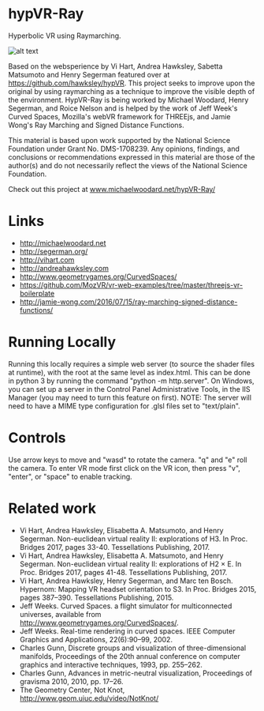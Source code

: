 # hypVR-Ray
Hyperbolic VR using Raymarching.

![alt text](https://raw.githubusercontent.com/mtwoodard/hypVR-Ray/master/images/437_screenshot.PNG)

Based on the websperience  by Vi Hart, Andrea Hawksley, Sabetta Matsumoto and Henry Segerman featured over at https://github.com/hawksley/hypVR. This project seeks to improve upon the original by using raymarching as a technique to improve the visible depth of the environment. HypVR-Ray is being worked by Michael Woodard, Henry Segerman, and Roice Nelson and is helped by the work of Jeff Week's Curved Spaces, Mozilla's webVR framework for THREEjs, and Jamie Wong's Ray Marching and Signed Distance Functions.

This material is based upon work supported by the National Science Foundation under Grant No. DMS-1708239. Any opinions, findings, and conclusions or recommendations expressed in this material are those of the author(s) and do not necessarily reflect the views of the National Science Foundation.

Check out this project at www.michaelwoodard.net/hypVR-Ray/ 

# Links
* http://michaelwoodard.net
* http://segerman.org/
* http://vihart.com
* http://andreahawksley.com
* http://www.geometrygames.org/CurvedSpaces/
* https://github.com/MozVR/vr-web-examples/tree/master/threejs-vr-boilerplate
* http://jamie-wong.com/2016/07/15/ray-marching-signed-distance-functions/


# Running Locally
Running this locally requires a simple web server (to source the shader files at runtime), with the root at the same level as index.html. This can be done in python 3 by running the command "python -m http.server". On Windows, you can set up a server in the Control Panel Administrative Tools, in the IIS Manager (you may need to turn this feature on first). NOTE: The server will need to have a MIME type configuration for .glsl files set to "text/plain".

# Controls
Use arrow keys to move and "wasd" to rotate the camera. "q" and "e" roll the camera. To enter VR mode first click on the VR icon, then press "v", "enter", or "space" to enable tracking.

# Related work
* Vi Hart, Andrea Hawksley, Elisabetta A. Matsumoto, and Henry Segerman. Non-euclidean virtual reality II: explorations of H3. In Proc. Bridges 2017, pages 33-40. Tessellations Publishing, 2017.
* Vi Hart, Andrea Hawksley, Elisabetta A. Matsumoto, and Henry Segerman. Non-euclidean virtual reality II: explorations of H2 × E. In Proc. Bridges 2017, pages 41-48. Tessellations Publishing, 2017.
* Vi Hart, Andrea Hawksley, Henry Segerman, and Marc ten Bosch. Hypernom: Mapping VR headset orientation to S3. In Proc. Bridges 2015, pages 387–390. Tessellations Publishing, 2015.
* Jeff Weeks. Curved Spaces. a flight simulator for multiconnected universes, available from http://www.geometrygames.org/CurvedSpaces/.
* Jeff Weeks. Real-time rendering in curved spaces. IEEE Computer Graphics and Applications, 22(6):90–99, 2002.
* Charles Gunn, Discrete groups and visualization of three-dimensional manifolds, Proceedings of the 20th annual conference on computer graphics and interactive techniques, 1993, pp. 255–262.
* Charles Gunn, Advances in metric-neutral visualization, Proceedings of gravisma 2010, 2010, pp. 17–26.
* The Geometry Center, Not Knot, http://www.geom.uiuc.edu/video/NotKnot/
